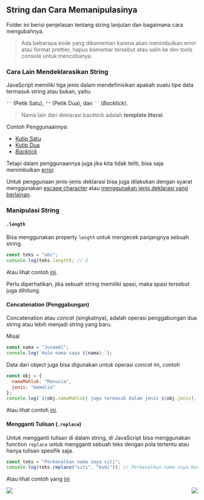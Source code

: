 ## String dan Cara Memanipulasinya

Folder ini berisi penjelasan tentang string lanjutan dan bagaimana cara mengubahnya.

> Ada beberapa kode yang dikomentari karena akan menimbulkan error atau format prettier, hapus komentar tersebut atau salin ke dev tools console untuk mencobanya.

### Cara Lain Mendeklarasikan String

JavaScript memiliki tiga jenis dalam mendefinisikan apakah suatu tipe data termasuk string atau bukan, yaitu:

`''` (Petik Satu), `""` (Petik Dua), dan ` `` ` (_Backtick_).

> Nama lain dari deklarasi backtick adalah **template literal**.

Contoh Penggunaannya:

- [Kutip Satu](anotherStringDeclaration.js#L10-L11)
- [Kutip Dua](anotherStringDeclaration.js#L13-L14)
- [_Backtick_](anotherStringDeclaration.js#L16-L17)

Tetapi dalam penggunaannya juga jika kita tidak teliti, bisa saja menimbulkan [error](anotherStringDeclaration.js#L5-L7).

Untuk penggunaan jenis-jenis deklarasi bisa juga dilakukan dengan syarat menggunakan [escape character](anotherStringDeclaration.js#L26-L27) atau [menggunakan jenis deklarasi yang berlainan](anotherStringDeclaration.js#L20-L24).

### Manipulasi String

#### `.length`

Bisa menggunakan property `length` untuk mengecek panjangnya sebuah string.

```js
const teks = "abc";
console.log(teks.length); // 3
```

Atau lihat contoh [ini](stringManipulation.js#L2-L3).

Perlu diperhatikan, jika sebuah string memiliki spasi, maka spasi tersebut juga dihitung.

#### Concatenation (Penggabungan)

Concatenation atau _concat_ (singkatnya), adalah operasi penggabungan dua string atau lebih menjadi string yang baru.

Misal

```js
const nama = "Junaedi";
console.log(`Halo nama saya ${nama}.`);
```

Data dari object juga bisa digunakan untuk operasi _concat_ ini, contoh

```js
const obj = {
  namaMahluk: "Manusia",
  jenis: "mamalia"
};
console.log(`${obj.namaMahluk} juga termasuk dalam jenis ${obj.jenis}.`);
```

Atau lihat contoh [ini](stringManipulation.js#L6-L32).

#### Mengganti Tulisan (`.replace`)

Untuk mengganti tulisan di dalam string, di JavaScript bisa menggunakan function `replace` untuk mengganti sebuah teks dengan pola tertentu atau hanya tulisan spesifik saja.

```js
const teks = "Perkenalkan nama saya siti";
console.log(teks.replace("siti", "budi")); // Perkenalkan nama saya budi
```

Atau lihat contoh yang [ini](stringManipulation.js#L35-L36)

[<img align="left" src="https://api.bellshade.org/badge/navigation?badgeType=previous&text=Operator" />](../003_operator)

[<img align="right" src="https://api.bellshade.org/badge/navigation?badgeType=next&text=Conditioning" />](../005_conditioning)